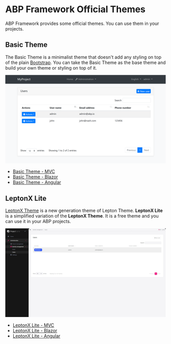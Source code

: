 # ABP Framework Official Themes
ABP Framework provides some official themes. You can use them in your projects.

## Basic Theme
The Basic Theme is a minimalist theme that doesn't add any styling on top of the plain [Bootstrap](https://getbootstrap.com/). You can take the Basic Theme as the base theme and build your own theme or styling on top of it.

![basic-theme-application-layout](../images/basic-theme-application-layout.png)

- [Basic Theme - MVC](../UI/AspNetCore/Basic-Theme.md)
- [Basic Theme - Blazor](../UI/Blazor/Basic-Theme.md)
- [Basic Theme - Angular](../UI/Angular/Basic-Theme.md)

## LeptonX Lite
[LeptonX Theme](https://x.leptontheme.com/) is a new generation theme of Lepton Theme. **LeptonX Lite** is a simplified variation of the **LeptonX Theme**. It is a free theme and you can use it in your ABP projects. 

![](../images/leptonxlite-theme-application-layout.jpeg)

- [LeptonX Lite - MVC](LeptonXLite/AspNetCore.md)
- [LeptonX Lite - Blazor](LeptonXLite/Blazor.md)
- [LeptonX Lite - Angular](LeptonXLite/Angular.md)